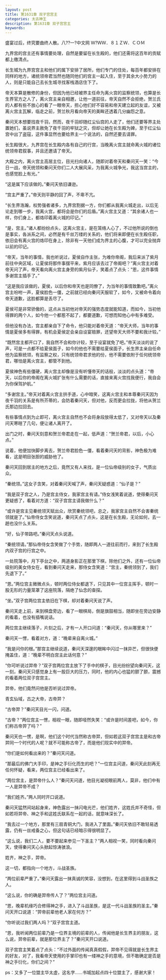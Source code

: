 ```yaml
---
layout: post
title: 第1631章 双子宫宫主
categories: 太古神王
description: 第1631章 双子宫宫主
keywords:
---
```


盛宴过后，终究要曲终人散。八??一?中文网  Ｗ?ＷＷ．８１ＺＷ．ＣＯＭ

九界宫的宫主还有事情要处理，自然是要留在长生殿的，他们还需将这百年的贡赋都上缴清点。

长生城为九界宫宫主和他们的属下安排了居所，他们专门的住处，每百年都安排在同样的地方，诸统领帝君当然也随同他们的宫主一起入住，至于其余大小势力的人，则是只能自己去长生城寻找客栈酒店住下了。

帝天本算是散修的身份，但因为他已经被界主任命为离火宫的监察统领，也算是长生界官方之人了，离火宫主亲自相邀，让他一道前往，帝天自然不会拒绝，贺兰氏的人都有些不放心的看了一眼帝天，担心他们好不容易和帝天建立起的友谊，又被离火宫主瓦解，临走之前，贺兰秋月看向帝天的美眸还透着几分幽怨之意。

秦问天本想要找夜千羽，然而，夜千羽却随红尘仙宫的人走了，他们还要等界主处置她们，虽说界主赦免了夜千羽的牢狱之灾，但却让她在长生殿为婢，至于红尘仙宫中出了盗寇，这件事显然也要给界主一个说法的，自然还要去请罪。

长生殿很大，九界宫在长生殿内各有自己的行宫，当晚离火宫主就命离火城的诸位统领帝君叙事，并且还邀请了帝天。

大殿之内，离火宫主高居主位，目光扫向诸人，随即对着帝天和秦问天一笑：“今日一战，帝天统领和秦问天你们二人大展风采，为我离火城争光，我这当宫主的，也感觉脸上有光。”

“这是属下应该做的。”秦问天依旧谦逊。

“宫主严重了。”帝天则平静的回了声，不卑不亢。

“长生界浩瀚，权势强者诸多，九界宫割据一方，你们都从我离火城走出，以后无论走到哪一步，我离火宫，都将会是你们的后盾。”离火宫主又道：“其余诸人也一样，你们身上，都烙印着离火城的印记。”

“是，宫主。”诸人都纷纷点头，这离火宫主，是在笼络人心了，不过他所说的倒也是事实，各派系之间，必然是有千丝万缕的关系的，他们将来即便在长生殿任职，依旧会有离火宫的烙印在身上，除非有一天他们成为界主的心腹，才可以完全抛弃以前的印记。

“帝天，当年的事情，我也听说过，夏侯自作主张，为难你帝阁，我后来派了紫月前往中央区域，让夏侯将那件事摆平来，紫月应该去过了帝阁吧？”离火宫主对着帝天问了声，帝天看向离火宫主身旁的紫月仙子，笑着点了点头：“恩，这件事情多谢宫主插手了。”

“这是我应该做的，夏侯，以后你和帝天也是同僚了，为当年的事情致歉吧。”离火宫主吩咐一声，夏侯脸色一僵，之前就已经向秦问天服软了，如今，又被命令着向帝天道歉，这脸都算是丢尽了。

夏侯可是非常骄傲的，这点从当初他对帝天的强势态度就能知道，而如今，当初他得罪的两个人，如今他一个都惹不起了，都要道歉，可想而知他心中有多难受。

但他没有办法，宫主都亲自下了命令，他只能对着帝天道：“帝天大师，当年的事情是夏侯多有得罪，有机会夏侯定会亲自设宴赔罪，还望帝天大师不要和我计较。”

“既然宫主都开口了，我自然不会和你计较，至于设宴就免了吧。”帝天淡淡的说了声，可是一点都不给夏侯面子，如今的他也不需要给夏侯面子，长生界主亲自任命他为监察统领，有监察之权，只有统领帝君求他的份，他不需要依附于任何统领帝君，哪怕是离火宫主，都管不到他。

夏侯神色有些僵硬，离火宫主却像是没有听懂帝天的话般，淡淡的点头道：“帝天，以后你的帝阁在离火城扩张有什么需要的话，直接来离火宫找我便行，我自会为你保驾护航。”

“多谢宫主。”帝天对着离火宫主拱手道，心中暗笑，这离火宫主和本尊秦问天因为夜千羽的关系是有所芥蒂的，会防着秦问天，但对他，反而更会拉拢，将他从贺兰氏那边拉回去。

有些事情点到为止即可，离火宫主自然也不会将身段放得太低了，又对帝天以及秦问天寒暄了几句，便让诸人离开了。

出门之时，秦问天刻意和贺兰帝君走在一起，低声道：“贺兰帝君，以后，小心点。”

说着，他便加快脚步离去，贺兰帝君脸色一僵，看着秦问天的背影，神色极为难看，这是明目张胆的威胁他了。

秦问天回到居主的地方之后，竟然又有人来找，是一位仙帝级别的女子，气质出众。

“秦统领。”这女子含笑，对着秦问天喊了声，秦问天疑惑道：“仙子是？”

“我是双子宫之人，乃是宫主侍女，我家宫主有请。”侍女浅笑着说道，使得秦问天更疑惑了，看着对方道：“双子宫宫主请我做什么？”

“或许是宫主见秦统领天赋出众，欣赏秦统领吧，总之，我家宫主自然不会害秦统领就是了。”仙帝侍女含笑说道，秦问天点了点头，这是在长生殿，无论如何，去一趟也没什么关系。

“好，仙子带路吧。”秦问天点头说道。

“秦统领请。”那仙帝侍女含笑做了个手势，随即两人一道往前而行，来到了长生殿内双子宫的行宫之中。

一处院落中，月下亭台之中，两道身影正在那里下棋，除他们之外，还有一位仙帝级别的美女侍女在，看到秦问天走来，那侍女含笑道：“宫主，秦统领到了，我们先退下了。”

“恩。”两位宫主微微点头，顿时两位侍女都退下，只见其中一位宫主挥手，顿时一股无形的力量笼罩了这座院落，隔绝了仙念的查探。

“坐。”双子宫两位宫主依旧在下棋，却对着秦问天说了声。

秦问天走上前，来到棋盘旁边，看了一眼棋局，倒是旗鼓相当，随即坐在旁边安静的看着，也没有插嘴说话。

两位宫主继续落子，片刻之后，才有一人开口问道：“秦问天，你从哪里来？”

秦问天一愣，看着对方，道：“晚辈来自离火城。”

“我是问你的根。”那宫主继续说道，秦问天深邃的眼眸中闪过一抹异芒，但很快便掩盖住，道：“晚辈不明白宫主此话何意？”

“你可听说过羿帝？”双子宫两位宫主放下了手中的棋子，目光纷纷望向秦问天，这一刻，秦问天只感觉身上有一股巨大的压力，同时，他的内心也猛的颤了颤，震撼的看着两位双子宫宫主。

羿帝，他们竟然问他是否听说过羿帝。

青玄仙域，古之大帝，古帝羿？

“古帝羿？”秦问天目光一闪，问道。

“古帝？”两位宫主一愣，相视一眼，随即哑然失笑：“或许是时间差吧，如今，你们称古帝羿了吗？”

秦问天也一愣，是啊，他们这个时代当然称古帝羿，但如若这双子宫宫主是和古帝羿同一个时代的人呢？就不可能称古帝了，而是他们现实中的羿帝。

“你们是如何看出来的？”秦问天问道。

“那最后的佛门大手印，是神之手衍化而生的吧？”一位宫主问道，秦问天此刻再无任何怀疑，看来，两位宫主已经看出来了。

“两位宫主，是羿帝什么人？”秦问天问道，他目光凝视眼前两人，莫非，他们中有一人是羿帝不成？

“我们姓齐。”两人同时开口说道。

秦问天猛然间站起身来，神色露出一抹闪电光芒，他们姓齐，这姓氏并不奇怪，但如若将羿帝、神之手和这姓氏联系在一起的话，就意味深长了。

“我去过一个地方，那里有三扇青铜大门，我进入了里面。”秦问天依旧不敢轻易透露，仍有一丝戒备之心，但这句话已经暗示得很明显了。

“这么说，我们二人，要不要起来参见一下圣主？”两人相视一笑，同时看向秦问天，使得秦问天心头掀起惊涛骇浪。

姓齐，神之手，羿帝。

这一切，都指向一个地方，斗战圣族。

“两位前辈严重了。”秦问天露出一抹真诚的笑容，没想到，在这里得到斗战圣族之人。

“这么说，你的确是羿帝传人了？”两位宫主问道。

“恩，晚辈机缘巧合修得神之手，进入了斗战圣族，是这一代斗战圣族的圣主。”秦问天开口说道：“羿帝前辈他老人家在何方？”

“你听说过我们两人吗？”双子宫宫主道。

“恩，我听闻两位前辈乃是一位界主境的前辈的人，传闻他是长生界主的朋友，这么说，羿帝前辈，就是那位界主了？”秦问天开口说道。

双子宫宫主笑着点了点头：“不过外面的传闻真真假假，羿帝不见得就是长生界主的好友，对了，我看帝天使用的手掌印也有一缕神之手的意境，但不敢确定是否是神之手衍化，你们之间？”

ps：又多了一位盟主华太虚，这名字……书城加起点四十位盟主了，感谢大家！

